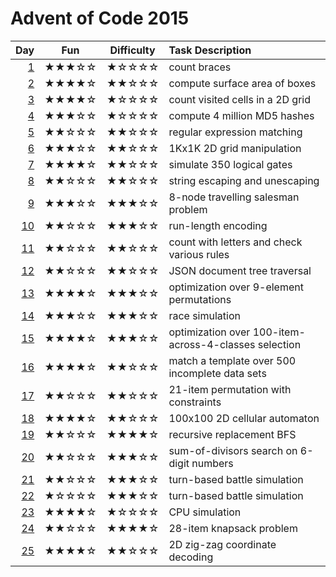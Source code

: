 # Advent of Code 2015

| Day      | Fun   | Difficulty | Task Description |
| -------: | :---: | :--------: | :---------- |
|  [1](01) | ★★★☆☆ | ★☆☆☆☆      | count braces |
|  [2](02) | ★★★★☆ | ★★☆☆☆      | compute surface area of boxes |
|  [3](03) | ★★★★☆ | ★☆☆☆☆      | count visited cells in a 2D grid |
|  [4](04) | ★★★☆☆ | ★☆☆☆☆      | compute 4 million MD5 hashes |
|  [5](05) | ★★☆☆☆ | ★★☆☆☆      | regular expression matching |
|  [6](06) | ★★★☆☆ | ★★☆☆☆      | 1Kx1K 2D grid manipulation |
|  [7](07) | ★★★★☆ | ★★☆☆☆      | simulate 350 logical gates|
|  [8](08) | ★★☆☆☆ | ★★☆☆☆      | string escaping and unescaping |
|  [9](09) | ★★★☆☆ | ★★★☆☆      | 8-node travelling salesman problem |
| [10](10) | ★★☆☆☆ | ★★★☆☆      | run-length encoding |
| [11](11) | ★★☆☆☆ | ★★☆☆☆      | count with letters and check various rules |
| [12](12) | ★★☆☆☆ | ★★☆☆☆      | JSON document tree traversal |
| [13](13) | ★★★★☆ | ★★★☆☆      | optimization over 9-element permutations |
| [14](14) | ★★★☆☆ | ★★★☆☆      | race simulation |
| [15](15) | ★★★★☆ | ★★★☆☆      | optimization over 100-item-across-4-classes selection |
| [16](16) | ★★★★☆ | ★★☆☆☆      | match a template over 500 incomplete data sets |
| [17](17) | ★★☆☆☆ | ★★☆☆☆      | 21-item permutation with constraints |
| [18](18) | ★★★★☆ | ★★☆☆☆      | 100x100 2D cellular automaton |
| [19](19) | ★★☆☆☆ | ★★★★☆      | recursive replacement BFS |
| [20](20) | ★★☆☆☆ | ★★★☆☆      | sum-of-divisors search on 6-digit numbers |
| [21](21) | ★★☆☆☆ | ★★★☆☆      | turn-based battle simulation |
| [22](22) | ★☆☆☆☆ | ★★★☆☆      | turn-based battle simulation |
| [23](23) | ★★★★☆ | ★☆☆☆☆      | CPU simulation |
| [24](24) | ★★☆☆☆ | ★★★★☆      | 28-item knapsack problem |
| [25](25) | ★★★★☆ | ★★☆☆☆      | 2D zig-zag coordinate decoding |
